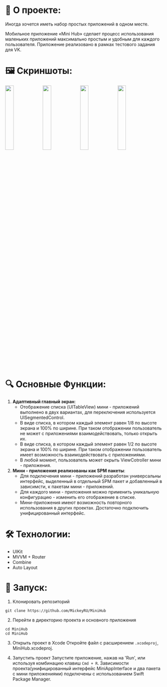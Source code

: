 # 🌟 **О проекте**:  
Иногда хочется иметь набор простых приложений в одном месте.

Мобильное приложение «Mini Hub» сделает процесс использования маленьких приложений максимально простым и удобным для каждого пользователя.
Приложение реализовано в рамках тестового задания для VK.

# 🖼️ **Скриншоты**:
<p float="left">
  <img src="https://github.com/user-attachments/assets/9d1b98cb-2697-4a2b-afcb-5d0058e933e7" width="23%" />
  <img src="https://github.com/user-attachments/assets/0d3fd642-1577-415a-a6f5-7b9d39de0043" width="23%" />
  <img src="https://github.com/user-attachments/assets/c0cfb656-66b5-452d-8eca-316344d30fad" width="23%" /> 
  <img src="https://github.com/user-attachments/assets/5199906f-12ad-426e-be32-f0f718bebba3" width="23%" /> 
</p>

# 🔍 **Основные Функции**:

1. **Адаптивный главный экран**:
   - Отображение списка (UITableView) мини - приложений выполнено в двух вариантах, для переключения используется UISegmentedControl.
   - В виде списка, в котором каждый элемент равен 1/8 по высоте экрана и 100% по ширине. При таком отображении пользователь не может с приложениями взаимодействовать, только открыть их.
   - В виде списка, в котором каждый элемент равен 1/2 по высоте экрана и 100% по ширине. При таком отображении пользователь имеет возможность взаимодействовать с приложениями.
   - В любой момент, пользователь может окрыть ViewCotroller мини - приложения.
2. **Мини - приложения реализованы как SPM пакеты**:   
   - Для подключения мини - приложений разработан универсальны интерфейс, выделенный в отдельный SPM пакет и добавленный в зависимсти, к пакетам мини - приложений.
   - Для каждого мини - приложения можно применить уникальную конфигурацию - изменить его отображение в списке.
   - Мини-приложения имеют возможность повторного использования в других проектах. Достаточно подключить унифицированный интерфейс.
  
# 🛠 **Технологии**:

- UIKit
- MVVM + Router
- Combine
- Auto Layout

# 🚀 **Запуск**:

1. Клонировать репозиторий
```
git clone https://github.com/MickeyRU/MiniHub

```

2. Перейти в директорию проекта и основного приложения
```
cd MiniHub
cd MiniHub

```

3. Открыть проект в Xcode
Откройте файл с расширением `.xcodeproj`, MiniHub.xcodeproj.

4. Запустить проект
Запустите приложение, нажав на 'Run', или используя комбинацию клавиш `Cmd + R`. Зависимости проекта(унифицированный интерфейс MiniAppInterface и два пакета с мини приложениями) подключены с использованием Swift Package Manager.
